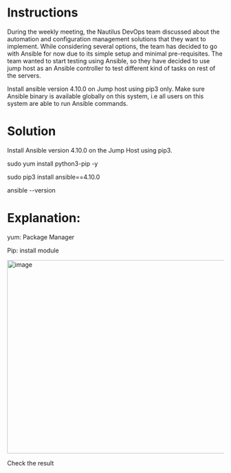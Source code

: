 # Instructions
During the weekly meeting, the Nautilus DevOps team discussed about the automation and configuration management solutions that they want to implement. While considering several options, the team has decided to go with Ansible for now due to its simple setup and minimal pre-requisites. The team wanted to start testing using Ansible, so they have decided to use jump host as an Ansible controller to test different kind of tasks on rest of the servers.

Install ansible version 4.10.0 on Jump host using pip3 only. Make sure Ansible binary is available globally on this system, i.e all users on this system are able to run Ansible commands.

# Solution

Install Ansible version 4.10.0 on the Jump Host using pip3.

sudo yum install python3-pip -y

sudo pip3 install ansible==4.10.0

ansible --version

# Explanation:

yum: Package Manager

Pip: install module 




<img width="1856" height="450" alt="image" src="https://github.com/user-attachments/assets/c97a45d4-692b-46a3-ae5e-2263c76de4b0" />



Check the result 
